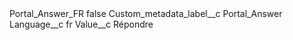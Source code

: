<?xml version="1.0" encoding="UTF-8"?>
<CustomMetadata xmlns="http://soap.sforce.com/2006/04/metadata" xmlns:xsi="http://www.w3.org/2001/XMLSchema-instance" xmlns:xsd="http://www.w3.org/2001/XMLSchema">
    <label>Portal_Answer_FR</label>
    <protected>false</protected>
    <values>
        <field>Custom_metadata_label__c</field>
        <value xsi:type="xsd:string">Portal_Answer</value>
    </values>
    <values>
        <field>Language__c</field>
        <value xsi:type="xsd:string">fr</value>
    </values>
    <values>
        <field>Value__c</field>
        <value xsi:type="xsd:string">Répondre</value>
    </values>
</CustomMetadata>
